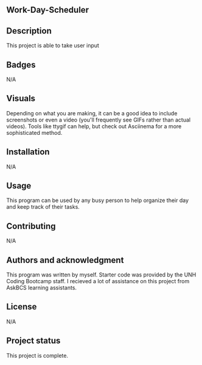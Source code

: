 ## Work-Day-Scheduler

## Description
This project is able to take user input


## Badges
N/A

## Visuals
Depending on what you are making, it can be a good idea to include screenshots or even a video (you'll frequently see GIFs rather than actual videos). Tools like ttygif can help, but check out Asciinema for a more sophisticated method.

## Installation
N/A

## Usage
This program can be used by any busy person to help organize their day and keep track of their tasks.


## Contributing
N/A

## Authors and acknowledgment
This program was written by myself. Starter code was provided by the UNH Coding Bootcamp staff. I recieved a lot of assistance on this project from AskBCS learning assistants.

## License
N/A

## Project status
This project is complete.